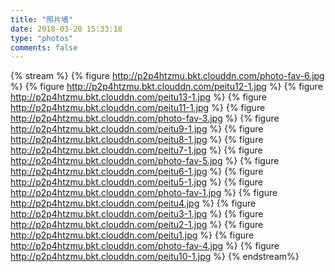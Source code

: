 ```yaml
---
title: "照片墙"
date: 2018-03-20 15:33:18
type: "photos"
comments: false
---
```


{% stream %}
{% figure http://p2p4htzmu.bkt.clouddn.com/photo-fav-6.jpg  %}
{% figure http://p2p4htzmu.bkt.clouddn.com/peitu12-1.jpg %}
{% figure http://p2p4htzmu.bkt.clouddn.com/peitu13-1.jpg %}
{% figure http://p2p4htzmu.bkt.clouddn.com/peitu11-1.jpg  %}
{% figure http://p2p4htzmu.bkt.clouddn.com/photo-fav-3.jpg  %}
{% figure http://p2p4htzmu.bkt.clouddn.com/peitu9-1.jpg  %}
{% figure http://p2p4htzmu.bkt.clouddn.com/peitu8-1.jpg  %}
{% figure http://p2p4htzmu.bkt.clouddn.com/peitu7-1.jpg  %}
{% figure http://p2p4htzmu.bkt.clouddn.com/photo-fav-5.jpg  %}
{% figure http://p2p4htzmu.bkt.clouddn.com/peitu6-1.jpg  %}
{% figure http://p2p4htzmu.bkt.clouddn.com/peitu5-1.jpg  %}
{% figure http://p2p4htzmu.bkt.clouddn.com/photo-fav-1.jpg  %}
{% figure http://p2p4htzmu.bkt.clouddn.com/peitu4.jpg  %}
{% figure http://p2p4htzmu.bkt.clouddn.com/peitu3-1.jpg  %}
{% figure http://p2p4htzmu.bkt.clouddn.com/peitu2-1.jpg  %}
{% figure http://p2p4htzmu.bkt.clouddn.com/peitu1.jpg  %}
{% figure http://p2p4htzmu.bkt.clouddn.com/photo-fav-4.jpg  %}
{% figure http://p2p4htzmu.bkt.clouddn.com/peitu10-1.jpg  %}
{% endstream%}
